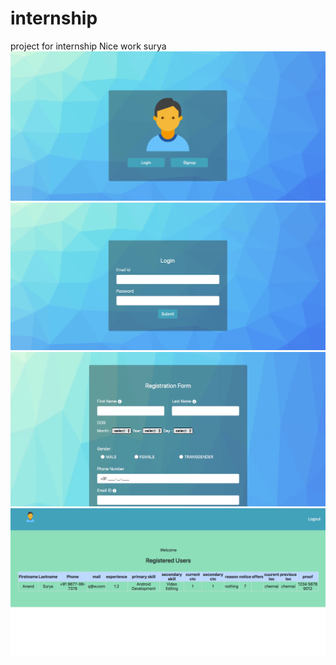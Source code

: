 # internship
project for internship
Nice work surya
![alt text](screenshots/1.png "")
![alt text](screenshots/2.png "")
![alt text](screenshots/3.png "")
![alt text](screenshots/4.png "")
